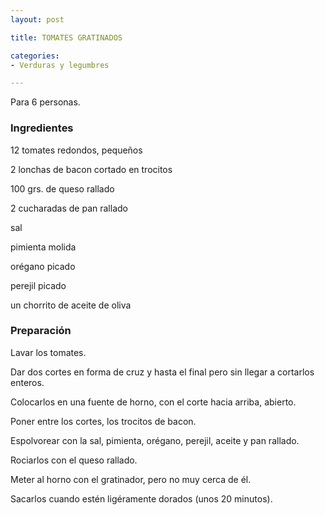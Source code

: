 ```yaml
---
layout: post

title: TOMATES GRATINADOS

categories:
- Verduras y legumbres

---
```

Para 6 personas.

<h3>Ingredientes</h3>

12 tomates redondos, pequeños

2 lonchas de bacon cortado en trocitos

100 grs. de queso rallado

2 cucharadas de pan rallado

sal

pimienta molida

orégano picado

perejil picado

un chorrito de aceite de oliva

<h3>Preparación</h3>

Lavar los tomates.

Dar dos cortes en forma de cruz y hasta el final pero sin llegar a cortarlos enteros.

Colocarlos en una fuente de horno, con el corte hacia arriba, abierto.

Poner entre los cortes, los trocitos de bacon.

Espolvorear con la sal, pimienta, orégano, perejil, aceite y pan rallado.

Rociarlos con el queso rallado.

Meter al horno con el gratinador, pero no muy cerca de él.

Sacarlos cuando estén ligéramente dorados (unos 20 minutos).